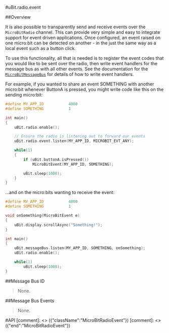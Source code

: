 #uBit.radio.event

##Overview

It is also possible to transparently send and receive events over the `MicroBitRadio` channel. This can provide very simple and easy to integrate
support for event driven applications. Once configured, an event raised on one micro:bit can be detected on another - in the just the same way as
a local event such as a button click.

To use this functionality, all that is needed is to register the event codes that you would like to be sent over the radio, then write event handlers
for the message bus as with all other events. See the documentation for the [`MicroBitMessageBus`](messageBus.md) for details of how to write
event handlers.

For example, if you wanted to share an event SOMETHING with another micro:bit whenever ButtonA is pressed, you might write code like this on the sending micro:bit:

```cpp
#define MY_APP_ID           4000
#define SOMETHING           1

int main()
{
    uBit.radio.enable();

    // Ensure the radio is listening out to forward our events
    uBit.radio.event.listen(MY_APP_ID, MICROBIT_EVT_ANY);

    while(1)
    {
        if (uBit.buttonA.isPressed())
            MicroBitEvent(MY_APP_ID, SOMETHING);

        uBit.sleep(1000);
    }
}
```

...and on the micro:bits wanting to receive the event:


```cpp
#define MY_APP_ID           4000
#define SOMETHING           1

void onSomething(MicroBitEvent e)
{
    uBit.display.scrollAsync("Something!");
}

int main()
{
    uBit.messageBus.listen(MY_APP_ID, SOMETHING, onSomething);
    uBit.radio.enable();

    while(1)
        uBit.sleep(1000);
}
```

##Message Bus ID

> None.

##Message Bus Events

> None.

#API
[comment]: <> ({"className":"MicroBitRadioEvent"})
[comment]: <> ({"end":"MicroBitRadioEvent"})
